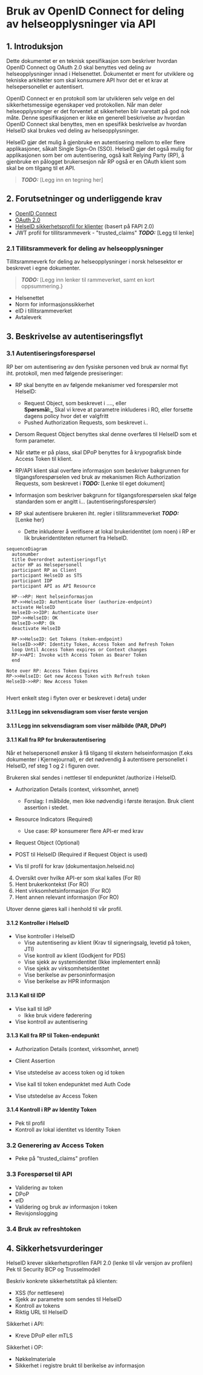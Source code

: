 # Bruk av OpenID Connect for deling av helseopplysninger via API

## 1. Introduksjon
Dette dokumentet er en teknisk spesifikasjon som beskriver hvordan OpenID Connect og OAuth 2.0 skal benyttes ved deling av helseopplysninger innad i Helsenettet. Dokumentet er ment for utviklere og tekniske arkitekter som skal konsumere API hvor det er et krav at helsepersonellet er autentisert.

OpenID Connect er en protokoll som lar utvikleren selv velge en del sikkerhetsmessige egenskaper ved protokollen. Når man deler helseopplysninger er det forventet at sikkerheten blir ivaretatt på god nok måte. Denne spesifikasjonen er ikke en generell beskrivelse av hvordan OpenID Connect skal benyttes, men en spesifikk beskrivelse av hvordan HelseID skal brukes ved deling av helseopplysninger. 

HelseID gjør det mulig å gjenbruke en autentisering mellom to eller flere applikasjoner, såkalt Single Sign-On (SSO).  HelseID gjør det også mulig for applikasjonen som ber om autentisering, også kalt Relying Party (RP), å gjenbruke en pålogget brukersesjon når RP også er en OAuth klient som skal be om tilgang til et API. 

> **_TODO:_** [Legg inn en tegning her]

## 2. Forutsetninger og underliggende krav


- [OpenID Connect](https://openid.net/specs/openid-connect-core-1_0.html)
- [OAuth 2.0](https://www.rfc-editor.org/rfc/rfc6749)
- [HelseID sikkerhetsprofil for klienter](https://helseid.atlassian.net/wiki/spaces/HELSEID/pages/128352260/Security+profile+for+clients+using+HelseID) (basert på FAPI 2.0)
- JWT profil for tillitsrammeverk - "trusted_claims"  **_TODO:_** [Legg til lenke]


### 2.1 Tillitsrammeverk for deling av helseopplysninger
Tillitsrammeverk for deling av helseopplysninger i norsk helsesektor er beskrevet i egne dokumenter.

> **_TODO:_** [Legg inn lenker til rammeverket, samt en kort oppsummering.}

- Helsenettet 
- Norm for informasjonssikkerhet 
- eID i tillitsrammeverket 
- Avtaleverk 

## 3. Beskrivelse av autentiseringsflyt
### 3.1 Autentiseringsforespørsel

RP ber om autentisering av den fysiske personen ved bruk av normal flyt iht. protokoll, men med følgende presiseringer: 
* RP skal benytte en av følgende mekanismer ved forespørsler mot HelseID: 
  * Request Object, som beskrevet i …., eller   
    **Spørsmål:_** Skal vi kreve at parametre inkluderes i RO, eller forsette dagens policy hvor det er valgfritt   
  * Pushed Authorization Requests, som beskrevet i.. 
  
* Dersom Request Object benyttes skal denne overføres til HelseID som et form parameter.

* Når støtte er på plass, skal DPoP benyttes for å krypografisk binde Access Token til klient.

* RP/API klient skal overføre informasjon som beskriver bakgrunnen for tilgangsforespørselen ved bruk av mekanismen Rich Authorization Requests, som beskrevet i **_TODO:_** [Lenke til eget dokument]

* Informasjon som beskriver bakgrunn for tilgangsforespørselen skal følge standarden som er angitt i… (autentiseringsforespørsler) 

* RP skal autentisere brukeren iht. regler i tillitsrammeverket **_TODO:_** [Lenke her}
   * Dette inkluderer å verifisere at lokal brukeridentitet (om noen) i RP er lik brukeridentiteten returnert fra HelseID.

```mermaid
sequenceDiagram 
  autonumber
  title Overordnet autentiseringsflyt
  actor HP as Helsepersonell
  participant RP as Client
  participant HelseID as STS
  participant IDP
  participant API as API Resource

  HP-->RP: Hent helseinformasjon  
  RP->>HelseID: Authenticate User (authorize-endpoint)
  activate HelseID
  HelseID->>IDP: Authenticate User
  IDP->>HelseID: OK
  HelseID->>RP: Ok
  deactivate HelseID
  
  RP->>HelseID: Get Tokens (token-endpoint)
  HelseID->>RP: Identity Token, Access Token and Refresh Token
  loop Until Access Token expires or Context changes
  RP->>API: Invoke with Access Token as Bearer Token
  end

Note over RP: Access Token Expires
RP->>HelseID: Get new Access Token with Refresh token   
HelseID->>RP: New Access Token 
 
```
Hvert enkelt steg i flyten over er beskrevet i detalj under

#### 3.1.1 Legg inn sekvensdiagram som viser første versjon
#### 3.1.1 Legg inn sekvensdiagram som viser målbilde (PAR, DPoP)


#### 3.1.1 Kall fra RP for brukerautentisering
Når et helsepersonell ønsker å få tilgang til ekstern helseinformasjon (f.eks dokumenter i Kjernejournal), er det nødvendig å autentisere personellet i HelseID, ref steg 1 og 2 i figuren over.

Brukeren skal sendes i nettleser til endepunktet /authorize i HelseID.




* Authorization Details (context, virksomhet, annet)
  - Forslag: I målbilde, men ikke nødvendig i første iterasjon. Bruk client assertion i stedet.




* Resource Indicators (Required)
  - Use case: RP konsumerer flere API-er med krav 
* Request Object (Optional)
* POST til HelseID (Required if Request Object is used)
* Vis til profil for krav (dokumentasjon.helseid.no)

4. Oversikt over hvilke API-er som skal kalles (For RI)
1. Hent brukerkontekst (For RO)
2. Hent virksomhetsinformasjon (For RO)
3. Hent annen relevant informasjon (For RO)

Utover denne gjøres kall i henhold til vår profil.


#### 3.1.2 Kontroller i HelseID

* Vise kontroller i HelseID 
  * Vise autentisering av klient 
    (Krav til signeringsalg, levetid på token, JTI)
  * Vise kontroll av klient 
    (Godkjent for PDS)
  * Vise sjekk av systemidentitet
    (Ikke implementert ennå) 
  * Vise sjekk av virksomhetsidentitet 
  * Vise berikelse av personinformasjon 
  * Vise berikelse av HPR informasjon 

#### 3.1.3 Kall til IDP

* Vise kall til IdP 
  * Ikke bruk videre føderering 
* Vise kontroll av autentisering 


#### 3.1.3 Kall fra RP til Token-endepunkt
* Authorization Details (context, virksomhet, annet)
* Client Assertion

* Vise utstedelse av access token og id token 
* Vise kall til token endepunktet med Auth Code 
* Vise utstedelse av Access Token 

#### 3.1.4 Kontroll i RP av Identity Token
* Pek til profil
* Kontroll av lokal identitet vs Identity Token


### 3.2 Generering av Access Token 
- Peke på "trusted_claims" profilen 

### 3.3 Forespørsel til API
- Validering av token 
- DPoP 
- eID 
- Validering og bruk av informasjon i token 
- Revisjonslogging 

### 3.4 Bruk av refreshtoken



## 4. Sikkerhetsvurderinger
HelseID krever sikkerhetsprofilen FAPI 2.0 (lenke til vår versjon av profilen)
Pek til Security BCP og Trusselmodell

Beskriv konkrete sikkerhetstiltak på klienten:
- XSS (for nettlesere)
- Sjekk av parametre som sendes til HelseID 
- Kontroll av tokens 
- Riktig URL til HelseID

Sikkerhet i API:
- Kreve DPoP eller mTLS

Sikkerhet i OP:
- Nøkkelmateriale 
- Sikkerhet i registre brukt til berikelse av informasjon 

 
